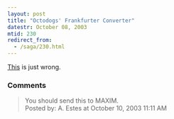 ```yaml
---
layout: post
title: "Octodogs' Frankfurter Converter"
datestr: October 08, 2003
mtid: 230
redirect_from:
  - /saga/230.html
---
```


<a href="http://www.octodog.net/" title="Octodogs">This</a> is just wrong.

### Comments

<blockquote>
You should send this to MAXIM.
<div class="comment-meta">Posted by: A. Estes at October 10, 2003 11:11 AM</div> </blockquote>

